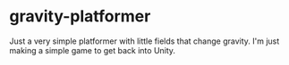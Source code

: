 # gravity-platformer
Just a very simple platformer with little fields that change gravity. I'm just making a simple game to get back into Unity.
